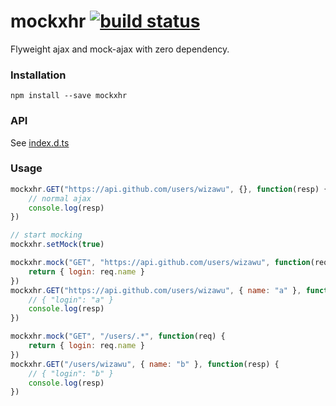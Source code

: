 # mockxhr [![build status](https://travis-ci.org/wizawu/mockxhr.svg)](https://travis-ci.org/wizawu/mockxhr)

Flyweight ajax and mock-ajax with zero dependency.

### Installation

```
npm install --save mockxhr
```

### API

See [index.d.ts](https://github.com/wizawu/mockxhr/blob/master/dist/index.d.ts)

### Usage

```js
mockxhr.GET("https://api.github.com/users/wizawu", {}, function(resp) {
    // normal ajax
    console.log(resp)
})

// start mocking
mockxhr.setMock(true)

mockxhr.mock("GET", "https://api.github.com/users/wizawu", function(req) {
    return { login: req.name }
})
mockxhr.GET("https://api.github.com/users/wizawu", { name: "a" }, function(resp) {
    // { "login": "a" }
    console.log(resp)
})

mockxhr.mock("GET", "/users/.*", function(req) {
    return { login: req.name }
})
mockxhr.GET("/users/wizawu", { name: "b" }, function(resp) {
    // { "login": "b" }
    console.log(resp)
})
```